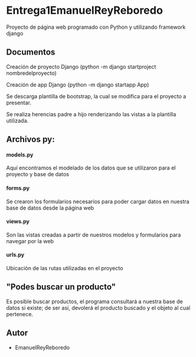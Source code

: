# Entrega1EmanuelReyReboredo
Proyecto de página web programado con Python y utilizando framework django

## Documentos

Creación de proyecto Django (python -m django startproject nombredelproyecto)

Creación de app Django (python -m django startapp App)

Se descarga plantilla de bootstrap, la cual se modifica para el proyecto a presentar.

Se realiza herencias padre a hijo renderizando las vistas a la plantilla utilizada.

## Archivos py:

#### models.py

Aquí encontramos el modelado de los datos que se utilizaron para el proyecto y base de datos

#### forms.py

Se crearon los formularios necesarios para poder cargar datos en nuestra base de datos desde la página web

#### views.py

Son las vistas creadas a partir de nuestros modelos y formularios para navegar por la web

#### urls.py

Ubicación de las rutas utilizadas en el proyecto

## "Podes buscar un producto"

Es posible buscar productos, el programa consultará a nuestra base de datos si existe; de ser así, devolerá el producto buscado y el objeto al cual pertenece.

## Autor

- EmanuelReyReboredo
